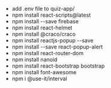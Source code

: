 - add .env file to quiz-app/
- npm install react-scripts@latest
- npm install --save firebase
- npm install react-helmet
- npm install @craco/craco
- npm install reactjs-popup --save
- npm install --save react-popup-alert
- npm install react-router-dom
- npm install nanoid
- npm install react-bootstrap bootstrap
- npm install font-awesome
- npm i @use-it/interval
